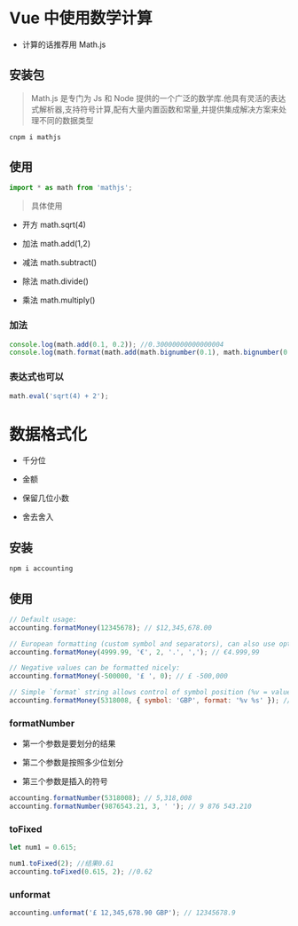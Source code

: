 # Vue 中使用数学计算

- 计算的话推荐用 Math.js

## 安装包

> Math.js 是专门为 Js 和 Node 提供的一个广泛的数学库.他具有灵活的表达式解析器,支持符号计算,配有大量内置函数和常量,并提供集成解决方案来处理不同的数据类型

```javascript
cnpm i mathjs
```

## 使用

```javascript
import * as math from 'mathjs';
```

> 具体使用

- 开方 math.sqrt(4)

- 加法 math.add(1,2)

- 减法 math.subtract()

- 除法 math.divide()

- 乘法 math.multiply()

### 加法

```javascript
console.log(math.add(0.1, 0.2)); //0.30000000000000004
console.log(math.format(math.add(math.bignumber(0.1), math.bignumber(0.2)))); //'0.3'
```

### 表达式也可以

```javascript
math.eval('sqrt(4) + 2');
```

# 数据格式化

- 千分位

- 金额

- 保留几位小数

- 舍去舍入

## 安装

```javascript
npm i accounting
```

## 使用

```javascript
// Default usage:
accounting.formatMoney(12345678); // $12,345,678.00

// European formatting (custom symbol and separators), can also use options object as second parameter:
accounting.formatMoney(4999.99, '€', 2, '.', ','); // €4.999,99

// Negative values can be formatted nicely:
accounting.formatMoney(-500000, '£ ', 0); // £ -500,000

// Simple `format` string allows control of symbol position (%v = value, %s = symbol):
accounting.formatMoney(5318008, { symbol: 'GBP', format: '%v %s' }); // 5,318,008.00 GBP
```

### formatNumber

- 第一个参数是要划分的结果

- 第二个参数是按照多少位划分

- 第三个参数是插入的符号

```javascript
accounting.formatNumber(5318008); // 5,318,008
accounting.formatNumber(9876543.21, 3, ' '); // 9 876 543.210
```

### toFixed

```javascript
let num1 = 0.615;

num1.toFixed(2); //结果0.61
accounting.toFixed(0.615, 2); //0.62
```

### unformat

```javascript
accounting.unformat('£ 12,345,678.90 GBP'); // 12345678.9
```
